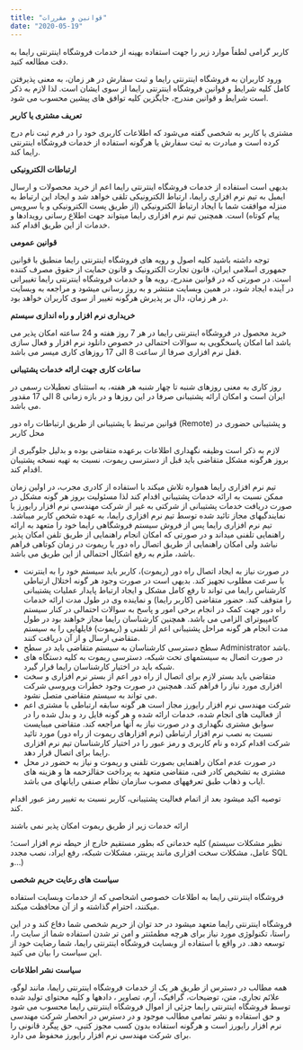 ```yaml
---
title: "قوانین و مقررات"
date: "2020-05-19"
---
```


کاربر گرامی لطفاً موارد زیر را جهت استفاده بهینه از خدمات فروشگاه اینترنتی رایما به دقت مطالعه کنید.

ورود کاربران به فروشگاه اینترنتی رایما و ثبت سفارش در هر زمان، به معنی پذیرفتن کامل کلیه شرایط و قوانین فروشگاه اینترنتی رایما از سوی ایشان است. لذا لازم به ذکر است شرایط و قوانین مندرج، جایگزین کلیه توافق های پیشین محسوب می شود.

**تعریف مشتری یا کاربر**

مشتری یا کاربر به شخصی گفته می‌شود که اطلاعات کاربری خود را در فرم ثبت نام درج کرده است و مبادرت به ثبت سفارش یا هرگونه استفاده از خدمات فروشگاه اینترنتی رایما کند.

**ارتباطات الکترونیکی**

بدیهی است استفاده از خدمات فروشگاه اینترنتی رایما اعم از خرید محصولات و ارسال ایمیل به تیم نرم افزاری رایما، ارتباط الکترونیکی تلقی خواهد شد و ایجاد این ارتباط به منزله موافقت شما با ایجاد ارتباط الکترونیکی (از طریق پست الکترونیکی و یا سرویس پیام کوتاه) است. همچنین تیم نرم افزاری رایما میتواند جهت اطلاع رسانی رویدادها و خدمات از این طریق اقدام کند.

**قوانین عمومی**

توجه داشته باشید کلیه اصول و رویه های فروشگاه اینترنتی رایما منطبق با قوانین جمهوری اسلامی ایران، قانون تجارت الکترونیک و قانون حمایت از حقوق مصرف کننده است. در صورتی که در قوانین مندرج، رویه ها و خدمات فروشگاه اینترنتی رایما تغییراتی در آینده ایجاد شود، در همین وبسایت منتشر و به روز رسانی میشود و مراجعه به وبسایت در هر زمان، دال بر پذیرش هرگونه تغییر از سوی کاربران خواهد بود.

**خریداری نرم افزار و راه اندازی سیستم**

خرید محصول در فروشگاه اینترنتی رایما در هر 7 روز هفته و 24 ساعته امکان پذیر می باشد اما امکان پاسخگویی به سوالات احتمالی در خصوص دانلود نرم افزار و فعال سازی قفل نرم افزاری صرفا از ساعت 8 الی 17 روزهای کاری میسر می باشد.

**ساعات کاری جهت ارائه خدمات پشتیبانی**

روز کاری به معنی روزهای شنبه تا چهار شنبه هر هفته، به استثنای تعطیلات رسمی در ایران است و امکان ارائه پشتیبانی صرفا در این روزها و در بازه زمانی 8 الی 17 مقدور می باشد.

قوانین مرتبط با پشتیبانی از طریق ارتباطات راه دور (Remote) و پشتیبانی حضوری در محل کاربر

لازم به ذکر است وظیفه نگهداری اطلاعات برعهده متقاضی بوده و بدلیل جلوگیری از بروز هرگونه مشکل متقاضی باید قبل از دسترسی ریموت، نسبت به تهیه نسخه پشتیبان اقدام کند.

تیم نرم افزاری رایما همواره تلاش میکند با استفاده از کادری مجرب، در اولین زمان ممکن نسبت به ارائه خدمات پشتیبانی اقدام کند لذا مسئولیت بروز هر گونه مشکل در صورت دریافت خدمات پشتیبانی از شرکتی به غیر از شرکت مهندسی نرم افزار رایورز یا نمایندگیهای مجاز تائید شده توسط تیم نرم افزاری رایما، به عهده شخص کاربر میباشد. تیم نرم افزاری رایما پس از فروش سیستم فروشگاهی رایما خود را متعهد به ارائه راهنمایی تلفنی میداند و در صورتی که امکان انجام راهنمایی از طریق تلفن امکان پذیر نباشد ولی امکان راهنمایی از طریق اتصال راه دور یا ریموت در زمان کوتاهی فراهم باشد، ملزم به رفع اشکال احتمالی از این طریق می باشد.

- در صورت نیاز به ایجاد اتصال راه دور (ریموت)، کاربر باید سیستم خود را به اینترنت با سرعت مطلوب تجهیز کند. بدیهی است در صورت وجود هر گونه اختلال ارتباطی کارشناس رایما می تواند تا رفع کامل مشکل و ایجاد ارتباط پایدار عملیات پشتیبانی را متوقف کند. حضور متقاضی (کاربر رایما) و نماینده وی در طول مدت ارائه خدمات راه دور جهت کمک در انجام برخی امور و پاسخ به سوالات احتمالی در کنار سیستم کامپیوترای الزامی می باشد. همچنین کارشناسان رایما مجاز خواهند بود در طول مدت انجام هر گونه مراحل پشتیبانی اعم از تلفنی و (ریموت) فایلهایی را به سیستم متقاضی ارسال و از آن دریافت کنند.
- سطح دسترسی کارشناسان به سیستم متقاضی باید در سطح Administrator باشد.
- در صورت اتصال به سیستمهای تحت شبکه، دسترسی ریموت به کلیه دستگاه های شبکه باید در اختیار کارشناسان رایما قرار گیرد.
- متقاضی باید بستر لازم برای اتصال از راه دور اعم از بستر نرم افزاری و سخت افزاری مورد نیاز را فراهم کند. همچنین در صورت وجود خطرات ویروسی شرکت می تواند به سیستم متقاضی متصل نشود.
- شرکت مهندسی نرم افزار رایورز مجاز است هر گونه سابقه ارتباطی با مشتری اعم از فعالیت های انجام شده، خدمات ارائه شده و هر گونه فایل رد و بدل شده را در سوابق مشتری نگهداری و در صورت نیاز به آنها مراجعه کند. متقاضی میبایست نسبت به نصب نرم افزار ارتباطی (نرم افزارهای ریموت از راه دور) مورد تائید شرکت اقدام کرده و نام کاربری و رمز عبور را در اختیار کارشناسان تیم نرم افزاری رایما برای اتصال قرار دهد.
- در صورت عدم امکان راهنمایی بصورت تلفنی و ریموت و نیاز به حضور در محل مشتری به تشخیص کادر فنی، متقاضی متعهد به پرداخت حقالزحمه ها و هزینه های ایاب و ذهاب طبق تعرفههای مصوب سازمان نظام صنفی رایانهای می باشد.

توصیه اکید میشود بعد از اتمام فعالیت پشتیبانی، کاربر نسبت به تغییر رمز عبور اقدام کند.

ارائه خدمات زیر از طریق ریموت امکان پذیر نمی باشند

کلیه خدماتی که بطور مستقیم خارج از حیطه نرم افزار است؛ (نظیر مشکلات سیستم عامل، مشکلات سخت افزاری مانند پرینتر، مشکلات شبکه، رفع ایراد، نصب مجدد SQL و...)

**سیاست های رعایت حریم شخصی**

فروشگاه اینترنتی رایما به اطلاعات خصوصی اشخاصى که از خدمات وبسایت استفاده میکنند، احترام گذاشته و از آن محافظت میکند.

فروشگاه اینترنتی رایما متعهد میشود در حد توان از حریم شخصی شما دفاع کند و در این راستا، تکنولوژی مورد نیاز برای هرچه مطمئنتر و امن تر شدن استفاده شما از سایت را، توسعه دهد. در واقع با استفاده از وبسایت فروشگاه اینترنتی رایما، شما رضایت خود از این سیاست را بیان می کنید.

**سیاست نشر اطلاعات**

همه مطالب در دسترس از طریق هر یک از خدمات فروشگاه اینترنتی رایما، مانند لوگو، علائم تجاری، متن، توضیحات، گرافیک، آرم، تصاویر ، دادهها و کلیه محتوای تولید شده توسط فروشگاه اینترنتی رایما جزئی از اموال فروشگاه اینترنتی رایما محسوب می شود و حق استفاده و نشر تمامی مطالب موجود و در دسترس در انحصار شرکت مهندسی نرم افزار رایورز است و هرگونه استفاده بدون کسب مجوز کتبی، حق پیگرد قانونی را برای شرکت مهندسی نرم افزار رایورز محفوظ می دارد.

